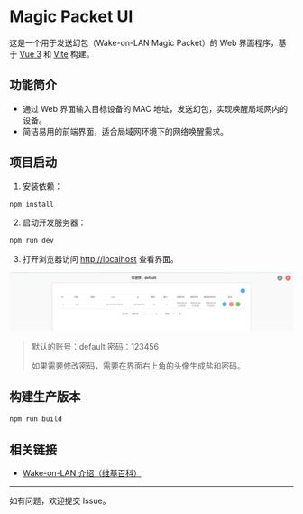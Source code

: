 # Magic Packet UI

这是一个用于发送幻包（Wake-on-LAN Magic Packet）的 Web 界面程序，基于 [Vue 3](https://vuejs.org/) 和 [Vite](https://vitejs.dev/) 构建。

## 功能简介

- 通过 Web 界面输入目标设备的 MAC 地址，发送幻包，实现唤醒局域网内的设备。
- 简洁易用的前端界面，适合局域网环境下的网络唤醒需求。

## 项目启动

1. 安装依赖：

```bash
npm install
```

2. 启动开发服务器：

```bash
npm run dev
```

3. 打开浏览器访问 [http://localhost](http://localhost) 查看界面。

<picture>
  <img alt="Home" src="./home.png"  width="full">
</picture>

> 默认的账号：default 密码：123456
>
> 如果需要修改密码，需要在界面右上角的头像生成盐和密码。

## 构建生产版本

```bash
npm run build
```

## 相关链接

- [Wake-on-LAN 介绍（维基百科）](https://zh.wikipedia.org/wiki/Wake-on-LAN)

---

如有问题，欢迎提交 Issue。